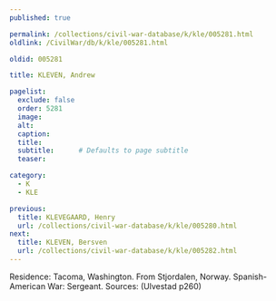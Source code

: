 ```yaml
---
published: true

permalink: /collections/civil-war-database/k/kle/005281.html
oldlink: /CivilWar/db/k/kle/005281.html

oldid: 005281

title: KLEVEN, Andrew

pagelist:
  exclude: false
  order: 5281
  image: 
  alt:
  caption:
  title:
  subtitle:      # Defaults to page subtitle
  teaser:

category: 
  - K 
  - KLE

previous:
  title: KLEVEGAARD, Henry
  url: /collections/civil-war-database/k/kle/005280.html  
next:
  title: KLEVEN, Bersven
  url: /collections/civil-war-database/k/kle/005282.html   
---
```

Residence: Tacoma, Washington. From Stjordalen, Norway. Spanish-American War: Sergeant. Sources: (Ulvestad p260)